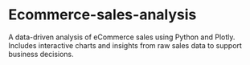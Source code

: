 # Ecommerce-sales-analysis
A data-driven analysis of eCommerce sales using Python and Plotly. Includes interactive charts and insights from raw sales data to support business decisions.

